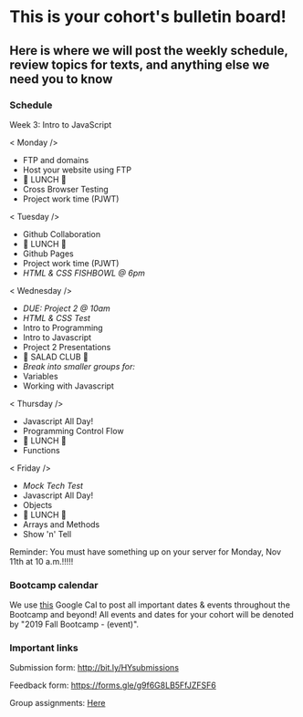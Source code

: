 # This is your cohort's bulletin board! 
## Here is where we will post the weekly schedule, review topics for texts, and anything else we need you to know

### Schedule
Week 3:  Intro to JavaScript

< Monday /> 
* FTP and domains
* Host your website using FTP
* 🍴 LUNCH 🍴
* Cross Browser Testing
* Project work time (PJWT)

< Tuesday /> 
* Github Collaboration
* 🍴 LUNCH 🍴
* Github Pages
* Project work time (PJWT)
* _HTML & CSS FISHBOWL @ 6pm_


< Wednesday /> 
* _DUE: Project 2 @ 10am_
* _HTML & CSS Test_
* Intro to Programming 
* Intro to Javascript
* Project 2 Presentations
* 🥗 SALAD CLUB 🥗
* _Break into smaller groups for:_
* Variables
* Working with Javascript


< Thursday /> 
* Javascript All Day!
* Programming Control Flow
* 🍴 LUNCH 🍴
* Functions


< Friday />
* _Mock Tech Test_
* Javascript All Day!
* Objects
* 🍴 LUNCH 🍴
* Arrays and Methods
* Show 'n' Tell

Reminder: You must have something up on your server for Monday, Nov 11th at 10 a.m.!!!!!

### Bootcamp calendar
We use [this](https://calendar.google.com/calendar/embed?src=hackeryou.com_ckj6930nr6kraakaisos09cccs%40group.calendar.google.com&ctz=America%2FToronto) Google Cal to post all important dates & events throughout the Bootcamp and beyond! All events and dates for your cohort will be denoted by "2019 Fall Bootcamp - (event)".

### Important links
Submission form: http://bit.ly/HYsubmissions

Feedback form: https://forms.gle/g9f6G8LB5FfJZFSF6

Group assignments: [Here](https://docs.google.com/spreadsheets/d/12P9pcvsRTf7Qek_FYETltPLghetwuyy5epxRaxqRns4/edit#gid=1112317742)

